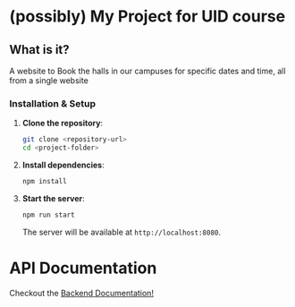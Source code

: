 # (possibly) My Project for UID course

## What is it?

A website to Book the halls in our campuses for specific dates and time, all from a single website

### Installation & Setup

1. **Clone the repository**:

   ```bash
   git clone <repository-url>
   cd <project-folder>
   ```

2. **Install dependencies**:

   ```bash
   npm install
   ```

3. **Start the server**:

   ```bash
   npm run start
   ```

   The server will be available at `http://localhost:8080`.

# API Documentation

Checkout the [Backend Documentation!]()
